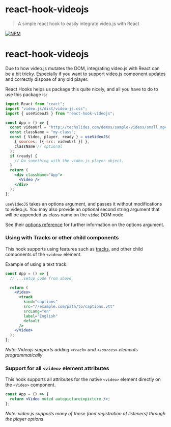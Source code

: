 # react-hook-videojs

> A simple react hook to easily integrate video.js with React

[![NPM](https://img.shields.io/npm/v/react-hook-videojs.svg)](https://www.npmjs.com/package/react-hook-videojs)

# react-hook-videojs

Due to how video.js mutates the DOM, integrating video.js with React can be a bit tricky. Especially if you want to support video.js component updates and correctly dispose of any old player.

React Hooks helps us package this quite nicely, and all you have to do to use this package is:

```jsx
import React from "react";
import "video.js/dist/video-js.css";
import { useVideoJS } from "react-hook-videojs";

const App = () => {
  const videoUrl = "http://techslides.com/demos/sample-videos/small.mp4";
  const className = "my-class";
  const { Video, player, ready } = useVideoJS(
    { sources: [{ src: videoUrl }] },
    className // optional
  );
  if (ready) {
    // Do something with the video.js player object.
  }
  return (
    <div className="App">
      <Video />
    </div>
  );
};
```

`useVideoJS` takes an options argument, and passes it without modifications to video.js.
You may also provide an optional second string argument that will be appended as class name on the `video` DOM node.

See their [options reference](https://docs.videojs.com/tutorial-options.html) for further information on the options argument.

### Using with Tracks or other child components

This hook supports using features such as [tracks](https://docs.videojs.com/tutorial-tracks.html#text-tracks), and other child components of the `<video>` element.

Example of using a text track:

```jsx
const App = () => {
  // ...setup code from above

  return (
    <Video>
      <track
        kind="captions"
        src="//example.com/path/to/captions.vtt"
        srcLang="en"
        label="English"
        default
      />
    </Video>
  );
};
```

_Note: Videojs supports adding `<track>` and `<sources>` elements programmatically_

### Support for all `<video>` element attributes

This hook supports all attributes for the native `<video>` element directly on the `<Video>` component.

```jsx
const App = () => {
  return <Video muted autopictureinpicture />;
};
```

_Note: video.js supports many of these (and registration of listeners) through the player options_
